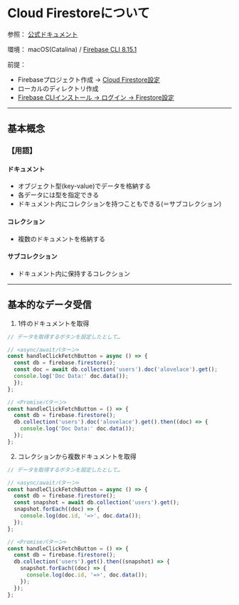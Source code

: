 # Cloud Firestoreについて

参照：
[公式ドキュメント](https://firebase.google.com/docs/firestore?hl=ja)

環境：
macOS(Catalina) / [Firebase CLI 8.15.1](https://firebase.google.cn/docs/cli?hl=ja)

前提：
- Firebaseプロジェクト作成 → [Cloud Firestore設定](https://firebase.google.com/docs/firestore/quickstart?hl=ja)
- ローカルのディレクトリ作成
- [Firebase CLIインストール → ログイン → Firestore設定](https://firebase.google.cn/docs/cli?hl=ja#install-cli-mac-linux)

---

## 基本概念

### 【用語】

#### ドキュメント
- オブジェクト型(key-value)でデータを格納する
- 各データには型を指定できる
- ドキュメント内にコレクションを持つこともできる(＝サブコレクション)

#### コレクション
- 複数のドキュメントを格納する

#### サブコレクション
- ドキュメント内に保持するコレクション

---

## 基本的なデータ受信

1. 1件のドキュメントを取得
```JavaScript
// データを取得するボタンを設定したとして…

// <async/awaitパターン>
const handleClickFetchButton = async () => {
  const db = firebase.firestore();
  const doc = await db.collection('users').doc('alovelace').get();
  console.log('Doc Data:' doc.data());
  });
};

// <Promiseパターン>
const handleClickFetchButton = () => {
  const db = firebase.firestore();
  db.collection('users').doc('alovelace').get().then((doc) => {
    console.log('Doc Data:' doc.data());
  });
};
```

2. コレクションから複数ドキュメントを取得
```JavaScript
// データを取得するボタンを設定したとして…

// <async/awaitパターン>
const handleClickFetchButton = async () => {
  const db = firebase.firestore();
  const snapshot = await db.collection('users').get();
  snapshot.forEach((doc) => {
    console.log(doc.id, '=>', doc.data());
  });
};

// <Promiseパターン>
const handleClickFetchButton = () => {
  const db = firebase.firestore();
  db.collection('users').get().then((snapshot) => {
    snapshot.forEach((doc) => {
      console.log(doc.id, '=>', doc.data());
    });
  });
};
```



<!-- ```JavaScript
document.addEventListener('DOMContentLoaded', () => {
  // wite
  var db = firebase.firestore();
  document.getElementById("submit-btn").onclick = () => {
    db.collection("datas").doc("user").set(
      { "name": document.getElementById("user-name").value,
        "email": document.getElementById("user-email").value
      }).then(() => {
        console.log("Document successfully written!");
      }).catch((error) => {
        console.error("Error writing document: ", error);
      });
  };
  // read
  db.collection("datas").doc("user").get().then((doc) => {
    document.getElementById("user-name").value=doc.data().name
    document.getElementById("user-email").value=doc.data().email
  });
});
``` -->